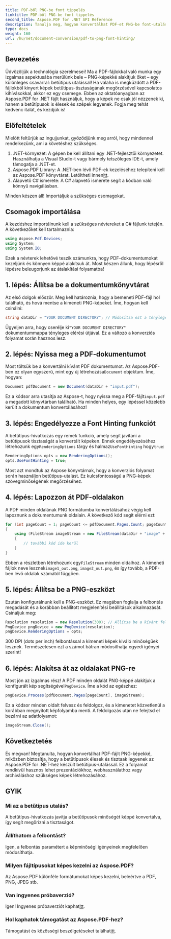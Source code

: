 ```yaml
---
title: PDF-ből PNG-be font tippelés
linktitle: PDF-ből PNG-be font tippelés
second_title: Aspose.PDF for .NET API Reference
description: Tanulja meg, hogyan konvertálhat PDF-et PNG-be font-utalásokkal az Aspose.PDF for .NET segítségével egy egyszerű, lépésről lépésre szóló útmutatóban.
type: docs
weight: 160
url: /hu/net/document-conversion/pdf-to-png-font-hinting/
---
```

## Bevezetés

Üdvözöljük a technológia szerelmesei! Ma a PDF-fájlokkal való munka egy izgalmas aspektusába merülünk bele – PNG-képekké alakítjuk őket – egy különleges csavarral: betűtípus utalással! Ha valaha is megküzdött a PDF-fájlokból kinyert képek betűtípus-tisztaságának megőrzésével kapcsolatos kihívásokkal, akkor ez egy csemege. Ebben az oktatóanyagban az Aspose.PDF for .NET fájlt használjuk, hogy a képek ne csak jól nézzenek ki, hanem a betűtípusok is élesek és szépek legyenek. Fogja meg tehát kedvenc italát, és kezdjük is!

## Előfeltételek

Mielőtt feltűrjük az ingujjunkat, győződjünk meg arról, hogy mindennel rendelkezünk, ami a követéshez szükséges.

1. .NET-környezet: A gépen be kell állítani egy .NET-fejlesztői környezetet. Használhatja a Visual Studio-t vagy bármely tetszőleges IDE-t, amely támogatja a .NET-et.
2.  Aspose.PDF Library: A .NET-ben lévő PDF-ek kezeléséhez telepíteni kell az Aspose.PDF könyvtárat. Letöltheti innen[itt](https://releases.aspose.com/pdf/net/).
3. Alapvető C# ismerete: A C# alapvető ismerete segít a kódban való könnyű navigálásban.

Minden készen áll! Importáljuk a szükséges csomagokat.

## Csomagok importálása

A kezdéshez importálnunk kell a szükséges névtereket a C# fájlunk tetején. A következőket kell tartalmaznia:

```csharp
using Aspose.Pdf.Devices;
using System;
using System.IO;
```

Ezek a névterek lehetővé teszik számunkra, hogy PDF-dokumentumokat kezeljünk és könnyen képpé alakítsuk át. Most készen állunk, hogy lépésről lépésre beleugorjunk az átalakítási folyamatba!

## 1. lépés: Állítsa be a dokumentumkönyvtárat

Az első dolgok először. Meg kell határoznia, hogy a bemeneti PDF-fájl hol található, és hová mentse a kimeneti PNG-képeket. Íme, hogyan kell csinálni:

```csharp
string dataDir = "YOUR DOCUMENT DIRECTORY"; // Módosítsa ezt a tényleges könyvtárra
```

 Ügyeljen arra, hogy cserélje ki`"YOUR DOCUMENT DIRECTORY"` dokumentummappa tényleges elérési útjával. Ez a változó a konverziós folyamat során hasznos lesz.

## 2. lépés: Nyissa meg a PDF-dokumentumot

 Most töltsük be a konvertálni kívánt PDF dokumentumot. Az Aspose.PDF-ben ez olyan egyszerű, mint egy új létrehozása`Document` objektum. Íme, hogyan:

```csharp
Document pdfDocument = new Document(dataDir + "input.pdf");
```

 Ez a kódsor arra utasítja az Aspose-t, hogy nyissa meg a PDF-fájlt`input.pdf` a megadott könyvtárban található. Ha minden helyes, egy lépéssel közelebb került a dokumentum konvertálásához!

## 3. lépés: Engedélyezze a Font Hinting funkciót

 A betűtípus-hivatkozás egy remek funkció, amely segít javítani a betűtípusok tisztaságát a konvertált képeken. Ennek engedélyezéséhez létrehozunk egy`RenderingOptions` tárgy és halmaz`UseFontHinting` hogy`true`:

```csharp
RenderingOptions opts = new RenderingOptions();
opts.UseFontHinting = true;
```

Most azt mondtuk az Aspose könyvtárnak, hogy a konverziós folyamat során használjon betűtípus-utalást. Ez kulcsfontosságú a PNG-képek szövegminőségének megőrzéséhez.

## 4. lépés: Lapozzon át PDF-oldalakon

A PDF minden oldalának PNG formátumba konvertálásához végig kell lapoznunk a dokumentumunk oldalain. A következő kód segít elérni ezt:

```csharp
for (int pageCount = 1; pageCount <= pdfDocument.Pages.Count; pageCount++)
{
    using (FileStream imageStream = new FileStream(dataDir + "image" + pageCount + "_out.png", FileMode.Create))
    {
        // további kód ide kerül
    }
}
```

 Ebben a részletben létrehozunk egy`FileStream` minden oldalhoz. A kimeneti fájlok neve lesznek`image1_out.png`, `image2_out.png`, és így tovább, a PDF-ben lévő oldalak számától függően.

## 5. lépés: Állítsa be a PNG-eszközt

Ezután konfigurálnunk kell a PNG-eszközt. Ez magában foglalja a felbontás megadását és a korábban beállított megjelenítési beállítások alkalmazását. Csináljuk meg:

```csharp
Resolution resolution = new Resolution(300); // Állítsa be a kívánt felbontást
PngDevice pngDevice = new PngDevice(resolution);
pngDevice.RenderingOptions = opts;
```

300 DPI (dots per inch) felbontással a kimeneti képek kiváló minőségűek lesznek. Természetesen ezt a számot bátran módosíthatja egyedi igényei szerint!

## 6. lépés: Alakítsa át az oldalakat PNG-re

 Most jön az izgalmas rész! A PDF minden oldalát PNG-képpé alakítjuk a konfigurált kép segítségével`PngDevice`. Íme a kód az egészhez:

```csharp
pngDevice.Process(pdfDocument.Pages[pageCount], imageStream);
```

Ez a kódsor minden oldalt felvesz és feldolgoz, és a kimenetet közvetlenül a korábban megnyitott képfolyamba menti. A feldolgozás után ne felejtsd el bezárni az adatfolyamot:

```csharp
imageStream.Close();
```

## Következtetés

És megvan! Megtanulta, hogyan konvertálhat PDF-fájlt PNG-képekké, miközben biztosítja, hogy a betűtípusok élesek és tisztaak legyenek az Aspose.PDF for .NET-hez készült betűtípus-utalással. Ez a folyamat rendkívül hasznos lehet prezentációkhoz, webhasználathoz vagy archiváláshoz szükséges képek létrehozásához.

## GYIK

### Mi az a betűtípus utalás?
A betűtípus-hivatkozás javítja a betűtípusok minőségét képpé konvertálva, így segít megőrizni a tisztaságot.

### Állíthatom a felbontást?
Igen, a felbontás paramétert a képminőségi igényeinek megfelelően módosíthatja.

### Milyen fájltípusokat képes kezelni az Aspose.PDF?
Az Aspose.PDF különféle formátumokat képes kezelni, beleértve a PDF, PNG, JPEG stb.

### Van ingyenes próbaverzió?
 Igen! Ingyenes próbaverziót kaphat[itt](https://releases.aspose.com/).

### Hol kaphatok támogatást az Aspose.PDF-hez?
 Támogatást és közösségi beszélgetéseket találhat[itt](https://forum.aspose.com/c/pdf/10).